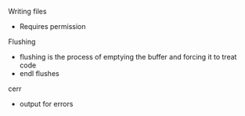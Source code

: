 Writing files
- Requires permission

Flushing
- flushing is the process of emptying the buffer and forcing it to treat code
- endl flushes

cerr
- output for errors